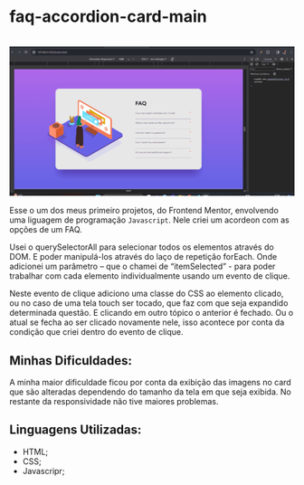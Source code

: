 # faq-accordion-card-main

<br>

<img src="./src/images/faq-acordion.gif" alt="faq-acordion">

<br>

Esse o um dos meus primeiro projetos, do Frontend Mentor, envolvendo uma liguagem de programação ``` Javascript ```. Nele criei um acordeon com as opções de um FAQ.

Usei o querySelectorAll para selecionar todos os elementos através do DOM. E poder manipulá-los através do laço de repetição forEach. Onde adicionei um parâmetro – que o chamei de “itemSelected” - para poder trabalhar com cada elemento individualmente usando um evento de clique.

Neste evento de clique adiciono uma classe do CSS ao elemento clicado, ou no caso de uma tela touch ser tocado, que faz com que seja expandido determinada questão. E clicando em outro tópico o anterior é fechado. Ou o atual se fecha ao ser clicado novamente nele, isso acontece por conta da condição que criei dentro do evento de clique.

## Minhas Dificuldades:

A minha maior dificuldade ficou por conta da exibição das imagens no card que são alteradas dependendo do tamanho da tela em que seja exibida. No restante da responsividade não tive maiores problemas. 


## Linguagens Utilizadas:

- HTML;
- CSS;
- Javascripr;
